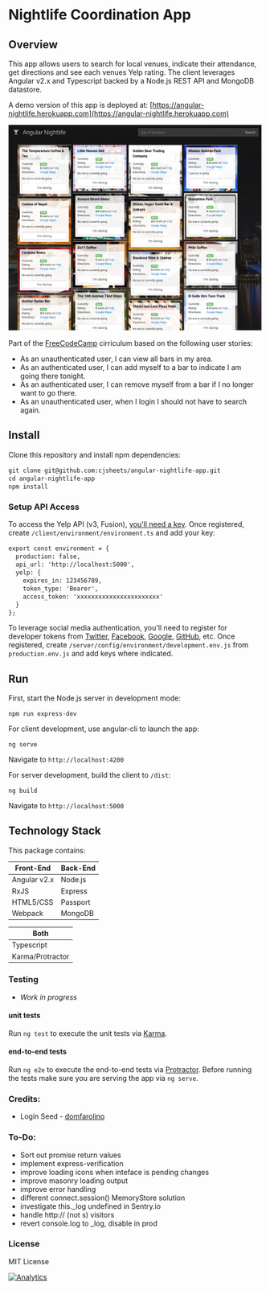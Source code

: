 # Nightlife Coordination App

## Overview

This app allows users to search for local venues, indicate their attendance, get directions
and see each venues Yelp rating. The client leverages Angular v2.x and Typescript backed by 
a Node.js REST API and MongoDB datastore.

A demo version of this app is deployed at: [https://angular-nightlife.herokuapp.com](https://angular-nightlife.herokuapp.com)

![](client/assets/image/app-screenshot.png?raw=true)

Part of the [FreeCodeCamp](https://www.freecodecamp.com/cjsheets) cirriculum based on the following user stories:

* As an unauthenticated user, I can view all bars in my area.
* As an authenticated user, I can add myself to a bar to indicate I am going there tonight.
* As an authenticated user, I can remove myself from a bar if I no longer want to go there.
* As an unauthenticated user, when I login I should not have to search again.

## Install

Clone this repository and install npm dependencies:

```
git clone git@github.com:cjsheets/angular-nightlife-app.git
cd angular-nightlife-app
npm install
```

### Setup API Access 

To access the Yelp API (v3, Fusion), [you'll need a key](https://www.yelp.com/developers/documentation/v3). Once registered, create
`/client/environment/environment.ts` and add your key:

```
export const environment = {
  production: false,
  api_url: 'http://localhost:5000',
  yelp: {
    expires_in: 123456789,
    token_type: 'Bearer',
    access_token: 'xxxxxxxxxxxxxxxxxxxxxxx'
  }
};
```

To leverage social media authentication, you'll need to register for developer tokens from
[Twitter](https://apps.twitter.com/),
[Facebook](https://developers.facebook.com/),
[Google](https://console.cloud.google.com/apis/credentials?project=angular-nightlife),
[GitHub](https://github.com/settings/developers), etc. Once registered, create
`/server/config/environment/development.env.js` from `production.env.js` and add keys where indicated.

## Run

First, start the Node.js server in development mode:

```
npm run express-dev
```

For client development, use angular-cli to launch the app:

```
ng serve
```

Navigate to `http://localhost:4200`

For server development, build the client to `/dist`:

```
ng build
```

Navigate to `http://localhost:5000`

## Technology Stack

This package contains:

| Front-End | Back-End |
| ------- | ------- |
| Angular v2.x | Node.js |
| RxJS | Express |
| HTML5/CSS | Passport |
| Webpack | MongoDB |

| Both | 
| ------- |
| Typescript |
| Karma/Protractor | 

### Testing

* *Work in progress*

#### unit tests

Run `ng test` to execute the unit tests via [Karma](https://karma-runner.github.io).

#### end-to-end tests

Run `ng e2e` to execute the end-to-end tests via [Protractor](http://www.protractortest.org/).
Before running the tests make sure you are serving the app via `ng serve`.

### Credits:

* Login Seed - [domfarolino](https://github.com/domfarolino/angular2-login-seed)

### To-Do:

* Sort out promise return values
* implement express-verification
* improve loading icons when inteface is pending changes
* improve masonry loading output
* improve error handling
* different connect.session() MemoryStore solution
* investigate this._log undefined in Sentry.io
* handle http:// (not s) visitors
* revert console.log to _log, disable in prod

### License

MIT License

[![Analytics](https://cjs-beacon.appspot.com/UA-10006093-3/github/cjsheets/angular-nightlife-app?pixel)](https://github.com/cjsheets/angular-nightlife-app)

